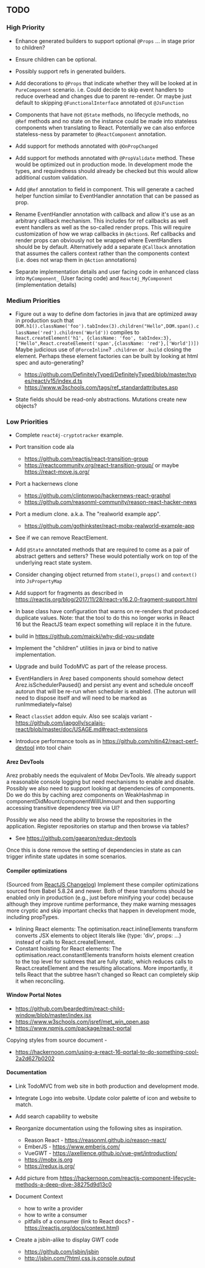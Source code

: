 ## TODO

### High Priority

* Enhance generated builders to support optional `@Props` ... in stage prior to children?

* Ensure children can be optional.

* Possibly support refs in generated builders.

* Add decorations to `@Props` that indicate whether they will be looked at in `PureComponent` scenario. i.e.
  Could decide to skip event handlers to reduce overhead and changes due to parent re-render. Or maybe just
  default to skipping `@FunctionalInterface` annotated ot `@JsFunction`

* Components that have not `@State` methods, no lifecycle methods, no `@Ref` methods and no state on the instance
  could be made into stateless components when translating to React. Potentially we can also enforce stateless-ness
  by parameter to `@ReactComponent` annotation.

* Add support for methods annotated with `@OnPropChanged`

* Add support for methods annotated with `@PropValidate` method. These would be optimized out in production mode.
  In development mode the types, and requiredness should already be checked but this would allow additional custom
  validation.

* Add `@Ref` annotation to field in component. This will generate a cached helper function similar to EventHandler
  annotation that can be passed as prop.

* Rename EventHandler annotation with callback and allow it's use as an arbitrary callback mechanism. This
  includes for ref callbacks as well event handlers as well as the so-called render props. This will require
  customization of how we wrap callbacks in `@Action`s. Ref callbacks and render props can obviously not be
  wrapped where EventHandlers should be by default. Alternatively add a separate `@Callback` annotation that
  assumes the callers context rather than the components context (i.e. does not wrap them in `@Action` annotations)

* Separate implementation details and user facing code in enhanced class into `MyComponent_` (User facing code)
  and `React4j_MyComponent` (implementation details)

### Medium Priorities

* Figure out a way to define dom factories in java that are optimized away in production such that
  `DOM.h1().className('foo').tabIndex(3).children("Hello",DOM.span().className('red').children('World'))`
  compiles to `React.createElement('h1', {className: 'foo', tabIndex:3},["Hello",React.createElement('span',{className: 'red'},['World'])])`
  Maybe judicious use of `@ForceInline`? `.children` or `.build` closing the element. Perhaps these
  element factories can be built by looking at html spec and auto-generating?
  - https://github.com/DefinitelyTyped/DefinitelyTyped/blob/master/types/react/v15/index.d.ts
  - https://www.w3schools.com/tags/ref_standardattributes.asp

* State fields should be read-only abstractions. Mutations create new objects?

### Low Priorities

* Complete `react4j-cryptotracker` example.

* Port transition code ala
  - https://github.com/reactjs/react-transition-group
  - https://reactcommunity.org/react-transition-group/
  or maybe https://react-move.js.org/

* Port a hackernews clone
  - https://github.com/clintonwoo/hackernews-react-graphql
  - https://github.com/reasonml-community/reason-react-hacker-news

* Port a medium clone. a.k.a. The "realworld example app".
  - https://github.com/gothinkster/react-mobx-realworld-example-app

* See if we can remove ReactElement.

* Add `@State` annotated methods that are required to come as a pair of abstract getters and setters? These would
  potentially work on top of the underlying react state system.

* Consider changing object returned from `state()`, `props()` and `context()` into `JsPropertyMap`

* Add support for fragments as described in
  https://reactjs.org/blog/2017/11/28/react-v16.2.0-fragment-support.html

* In base class have configuration that warns on re-renders that produced duplicate values. Note: that the tool to do
  this no longer works in React 16 but the ReactJS team expect something will replace it in the future.
* build in https://github.com/maicki/why-did-you-update
* Implement the "children" utilities in java or bind to native implementation.

* Upgrade and build TodoMVC as part of the release process.

* EventHandlers in Arez based components should somehow detect Arez.isSchedulerPaused() and persist any event and
  schedule onceoff autorun that will be re-run when scheduler is enabled. (The autorun will need to dispose itself
  and will need to be marked as runImmediately=false)

* React `classSet` addon equiv. Also see scalajs variant - https://github.com/japgolly/scalajs-react/blob/master/doc/USAGE.md#react-extensions

* Introduce performance tools as in https://github.com/nitin42/react-perf-devtool into tool chain

#### Arez DevTools

Arez probably needs the equivalent of Mobx DevTools. We already support a reasonable console logging but need
mechanisms to enable and disable. Possibly we also need to support looking at dependencies of components. Do we
do this by caching arez components on WeakHashmap in componentDidMount/componentWillUnmount and then supporting
accessing transitive dependency tree via UI?

Possibly we also need the ability to browse the repositories in the application. Register repositories on
startup and then browse via tables?

* See https://github.com/gaearon/redux-devtools

Once this is done remove the setting of dependencies in state as can trigger infinite state updates in some scenarios.

#### Compiler optimizations

(Sourced from [ReactJS Changelog](https://reactjs.org/blog/2015/10/07/react-v0.14.html#compiler-optimizations))
Implement these compiler optimizations sourced from Babel 5.8.24 and newer. Both of these transforms should be enabled
only in production (e.g., just before minifying your code) because although they improve runtime performance, they make
warning messages more cryptic and skip important checks that happen in development mode, including propTypes.

* Inlining React elements: The optimisation.react.inlineElements transform converts JSX elements to object literals
  like {type: 'div', props: ...} instead of calls to React.createElement.
* Constant hoisting for React elements: The optimisation.react.constantElements transform hoists element creation to
  the top level for subtrees that are fully static, which reduces calls to React.createElement and the resulting
  allocations. More importantly, it tells React that the subtree hasn’t changed so React can completely skip it
  when reconciling.

#### Window Portal Notes

* https://github.com/beardedtim/react-child-window/blob/master/index.jsx
* https://www.w3schools.com/jsref/met_win_open.asp
* https://www.npmjs.com/package/react-portal

Copying styles from source document -

* https://hackernoon.com/using-a-react-16-portal-to-do-something-cool-2a2d627b0202

#### Documentation

* Link TodoMVC from web site in both production and development mode.

* Integrate Logo into website. Update color palette of icon and website to match.

* Add search capability to website

* Reorganize documentation using the following sites as inspiration.
  - Reason React - https://reasonml.github.io/reason-react/
  - EmberJS - https://www.emberjs.com/
  - VueGWT - https://axellience.github.io/vue-gwt/introduction/
  - https://mobx.js.org
  - https://redux.js.org/

* Add picture from https://hackernoon.com/reactjs-component-lifecycle-methods-a-deep-dive-38275d9d13c0

* Document Context
  - how to write a provider
  - how to write a consumer
  - pitfalls of a consumer (link to React docs? - https://reactjs.org/docs/context.html)

* Create a jsbin-alike to display GWT code
  - https://github.com/jsbin/jsbin
  - http://jsbin.com/?html,css,js,console,output
